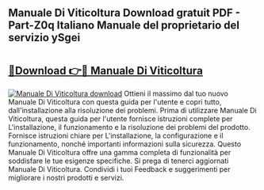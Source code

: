 ## Manuale Di Viticoltura Download gratuit PDF - Part-Z0q Italiano Manuale del proprietario del servizio ySgei

# <h2><a href="http://dfe4mz4.blite.top/?on=Manuale+Di+Viticoltura">🔗Download 👉🔴 Manuale Di Viticoltura</a></h2>

[![Manuale Di Viticoltura download](https://i.imgur.com/lujVjoI.png)](http://dfe4mz4.blite.top/?on=Manuale+Di+Viticoltura)
Ottieni il massimo dal tuo nuovo Manuale Di Viticoltura con questa guida per l'utente e copri tutto, dall'installazione alla risoluzione dei problemi. Prima di utilizzare Manuale Di Viticoltura, questa guida per l'utente fornisce istruzioni complete per L'installazione, il funzionamento e la risoluzione dei problemi del prodotto. Fornisce istruzioni chiare per L'installazione, la configurazione e il funzionamento, nonché importanti informazioni sulla sicurezza. Questo Manuale Di Viticoltura offre una gamma completa di funzionalità per soddisfare le tue esigenze specifiche. Si prega di tenerci aggiornati Manuale Di Viticoltura. Condividi i tuoi Feedback e suggerimenti per migliorare i nostri prodotti e servizi.
